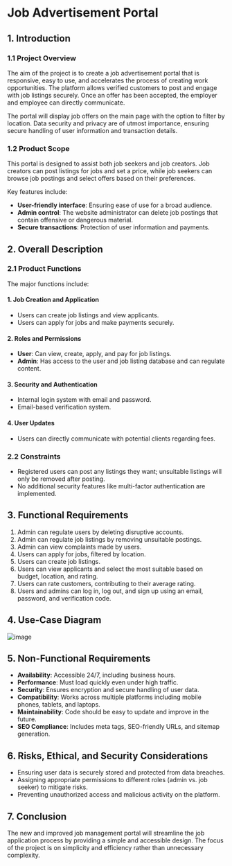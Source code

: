 # Job Advertisement Portal

## 1. Introduction

### 1.1 Project Overview
The aim of the project is to create a job advertisement portal that is responsive, easy to use, and accelerates the process of creating work opportunities. The platform allows verified customers to post and engage with job listings securely. Once an offer has been accepted, the employer and employee can directly communicate.

The portal will display job offers on the main page with the option to filter by location. Data security and privacy are of utmost importance, ensuring secure handling of user information and transaction details.

### 1.2 Product Scope
This portal is designed to assist both job seekers and job creators. Job creators can post listings for jobs and set a price, while job seekers can browse job postings and select offers based on their preferences.

Key features include:
- **User-friendly interface**: Ensuring ease of use for a broad audience.
- **Admin control**: The website administrator can delete job postings that contain offensive or dangerous material.
- **Secure transactions**: Protection of user information and payments.

## 2. Overall Description

### 2.1 Product Functions
The major functions include:

#### 1. Job Creation and Application
- Users can create job listings and view applicants.
- Users can apply for jobs and make payments securely.

#### 2. Roles and Permissions
- **User**: Can view, create, apply, and pay for job listings.
- **Admin**: Has access to the user and job listing database and can regulate content.

#### 3. Security and Authentication
- Internal login system with email and password.
- Email-based verification system.

#### 4. User Updates
- Users can directly communicate with potential clients regarding fees.

### 2.2 Constraints
- Registered users can post any listings they want; unsuitable listings will only be removed after posting.
- No additional security features like multi-factor authentication are implemented.

## 3. Functional Requirements
1. Admin can regulate users by deleting disruptive accounts.
2. Admin can regulate job listings by removing unsuitable postings.
3. Admin can view complaints made by users.
4. Users can apply for jobs, filtered by location.
5. Users can create job listings.
6. Users can view applicants and select the most suitable based on budget, location, and rating.
7. Users can rate customers, contributing to their average rating.
8. Users and admins can log in, log out, and sign up using an email, password, and verification code.

## 4. Use-Case Diagram
![image](https://github.com/user-attachments/assets/d99047ec-8f2e-48af-b547-c321b3b5be37)


## 5. Non-Functional Requirements
- **Availability**: Accessible 24/7, including business hours.
- **Performance**: Must load quickly even under high traffic.
- **Security**: Ensures encryption and secure handling of user data.
- **Compatibility**: Works across multiple platforms including mobile phones, tablets, and laptops.
- **Maintainability**: Code should be easy to update and improve in the future.
- **SEO Compliance**: Includes meta tags, SEO-friendly URLs, and sitemap generation.

## 6. Risks, Ethical, and Security Considerations
- Ensuring user data is securely stored and protected from data breaches.
- Assigning appropriate permissions to different roles (admin vs. job seeker) to mitigate risks.
- Preventing unauthorized access and malicious activity on the platform.

## 7. Conclusion
The new and improved job management portal will streamline the job application process by providing a simple and accessible design. The focus of the project is on simplicity and efficiency rather than unnecessary complexity.
